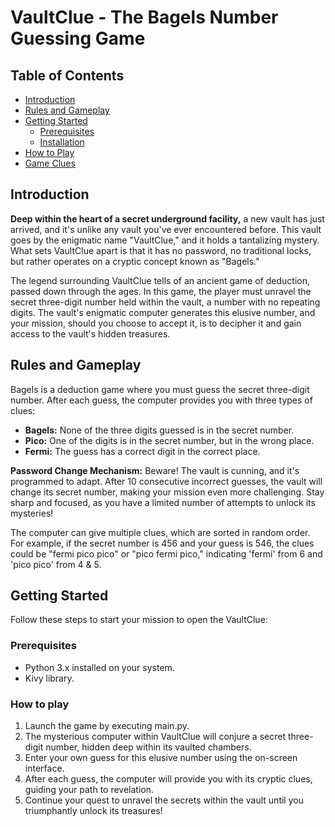 # VaultClue - The Bagels Number Guessing Game

<!-- ![VaultClue](link-to-your-game-screenshot.png) -->

## Table of Contents

- [Introduction](#introduction)
- [Rules and Gameplay](#rules-and-gameplay)
- [Getting Started](#getting-started)
  - [Prerequisites](#prerequisites)
  - [Installation](#installation)
- [How to Play](#how-to-play)
- [Game Clues](#game-clues)


## Introduction

**Deep within the heart of a secret underground facility,** a new vault has just arrived, and it's unlike any vault you've ever encountered before. This vault goes by the enigmatic name "VaultClue," and it holds a tantalizing mystery. What sets VaultClue apart is that it has no password, no traditional locks, but rather operates on a cryptic concept known as "Bagels."

The legend surrounding VaultClue tells of an ancient game of deduction, passed down through the ages. In this game, the player must unravel the secret three-digit number held within the vault, a number with no repeating digits. The vault's enigmatic computer generates this elusive number, and your mission, should you choose to accept it, is to decipher it and gain access to the vault's hidden treasures.

## Rules and Gameplay

Bagels is a deduction game where you must guess the secret three-digit number. After each guess, the computer provides you with three types of clues:

- **Bagels:** None of the three digits guessed is in the secret number.
- **Pico:** One of the digits is in the secret number, but in the wrong place.
- **Fermi:** The guess has a correct digit in the correct place.

**Password Change Mechanism:**
Beware! The vault is cunning, and it's programmed to adapt. After 10 consecutive incorrect guesses, the vault will change its secret number, making your mission even more challenging. Stay sharp and focused, as you have a limited number of attempts to unlock its mysteries!

The computer can give multiple clues, which are sorted in random order. For example, if the secret number is 456 and your guess is 546, the clues could be "fermi pico pico" or "pico fermi pico," indicating 'fermi' from 6 and 'pico pico' from 4 & 5.

## Getting Started

Follow these steps to start your mission to open the VaultClue:

### Prerequisites

- Python 3.x installed on your system.
- Kivy library.

### How to play

1. Launch the game by executing main.py.
2. The mysterious computer within VaultClue will conjure a secret three-digit number, hidden deep within its vaulted chambers.
3. Enter your own guess for this elusive number using the on-screen interface.
4. After each guess, the computer will provide you with its cryptic clues, guiding your path to revelation.
5. Continue your quest to unravel the secrets within the vault until you triumphantly unlock its treasures!
